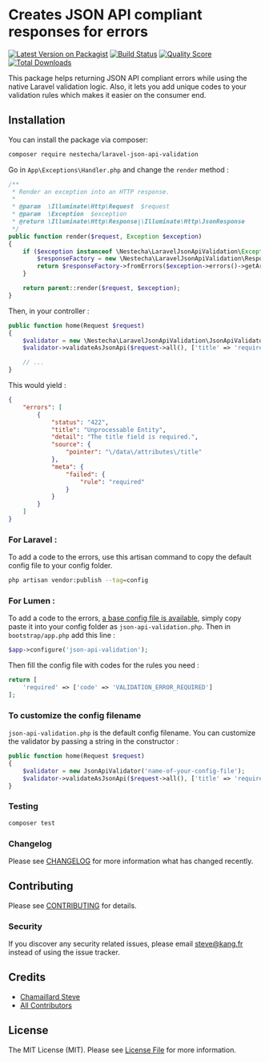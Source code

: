 # Creates JSON API compliant responses for errors

[![Latest Version on Packagist](https://img.shields.io/packagist/v/nestecha/laravel-json-api-validation.svg?style=flat-square)](https://packagist.org/packages/nestecha/laravel-json-api-validation)
[![Build Status](https://img.shields.io/travis/nestecha/laravel-json-api-validation/master.svg?style=flat-square)](https://travis-ci.org/nestecha/laravel-json-api-validation)
[![Quality Score](https://img.shields.io/scrutinizer/g/nestecha/laravel-json-api-validation.svg?style=flat-square)](https://scrutinizer-ci.com/g/nestecha/laravel-json-api-validation)
[![Total Downloads](https://img.shields.io/packagist/dt/nestecha/laravel-json-api-validation.svg?style=flat-square)](https://packagist.org/packages/nestecha/laravel-json-api-validation)

This package helps returning JSON API compliant errors while using the native Laravel validation logic.
Also, it lets you add unique codes to your validation rules which makes it easier on the consumer end.

## Installation

You can install the package via composer:

```bash
composer require nestecha/laravel-json-api-validation
```

Go in `App\Exceptions\Handler.php` and change the `render` method :
``` php
/**
 * Render an exception into an HTTP response.
 *
 * @param  \Illuminate\Http\Request  $request
 * @param  \Exception  $exception
 * @return \Illuminate\Http\Response|\Illuminate\Http\JsonResponse
 */
public function render($request, Exception $exception)
{
    if ($exception instanceof \Nestecha\LaravelJsonApiValidation\Exception\JsonApiValidationException) {
        $responseFactory = new \Nestecha\LaravelJsonApiValidation\ResponseFactory();
        return $responseFactory->fromErrors($exception->errors()->getArrayCopy());
    }

    return parent::render($request, $exception);
}
```

Then, in your controller :
``` php
public function home(Request $request)
{
    $validator = new \Nestecha\LaravelJsonApiValidation\JsonApiValidator();
    $validator->validateAsJsonApi($request->all(), ['title' => 'required']);

    // ...
}
```

This would yield :
``` json
{
    "errors": [
        {
            "status": "422",
            "title": "Unprocessable Entity",
            "detail": "The title field is required.",
            "source": {
                "pointer": "\/data\/attributes\/title"
            },
            "meta": {
                "failed": {
                    "rule": "required"
                }
            }
        }
    ]
}
```
### For Laravel :
To add a code to the errors, use this artisan command to copy the default config file to your config folder.
```bash
php artisan vendor:publish --tag=config
```

### For Lumen :
To add a code to the errors, [a base config file is available](https://github.com/Nestecha/laravel-json-api-validation/blob/master/config/config.php), simply copy paste it into your config folder as `json-api-validation.php`.
Then in `bootstrap/app.php` add this line :

``` php
$app->configure('json-api-validation');
```

Then fill the config file with codes for the rules you need :

``` php
return [
    'required' => ['code' => 'VALIDATION_ERROR_REQUIRED']
];
```

### To customize the config filename

`json-api-validation.php` is the default config filename. You can customize the validator by passing a string in the constructor :

``` php
public function home(Request $request)
{
    $validator = new JsonApiValidator('name-of-your-config-file');
    $validator->validateAsJsonApi($request->all(), ['title' => 'required']);
}
``` 

### Testing

``` bash
composer test
```

### Changelog

Please see [CHANGELOG](CHANGELOG.md) for more information what has changed recently.

## Contributing

Please see [CONTRIBUTING](CONTRIBUTING.md) for details.

### Security

If you discover any security related issues, please email steve@kang.fr instead of using the issue tracker.

## Credits

- [Chamaillard Steve](https://github.com/nestecha)
- [All Contributors](../../contributors)

## License

The MIT License (MIT). Please see [License File](LICENSE.md) for more information.